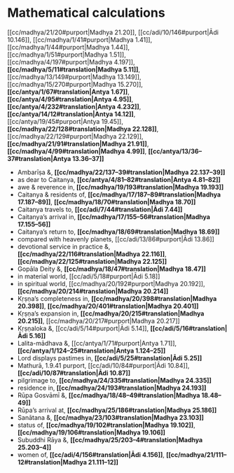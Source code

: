 # Mathematical calculations

[[cc/madhya/21/20#purport|Madhya 21.20]], [[cc/adi/10/146#purport|Ādi 10.146]], [[cc/madhya/1/41#purport|Madhya 1.41]], [[cc/madhya/1/44#purport|Madhya 1.44]], [[cc/madhya/1/51#purport|Madhya 1.51]], [[cc/madhya/4/197#purport|Madhya 4.197]], **[[cc/madhya/5/11#translation|Madhya 5.11]]**, [[cc/madhya/13/149#purport|Madhya 13.149]], [[cc/madhya/15/270#purport|Madhya 15.270]], **[[cc/antya/1/67#translation|Antya 1.67]]**, **[[cc/antya/4/95#translation|Antya 4.95]]**, **[[cc/antya/4/232#translation|Antya 4.232]]**, **[[cc/antya/14/12#translation|Antya 14.12]]**, [[cc/antya/19/45#purport|Antya 19.45]], **[[cc/madhya/22/128#translation|Madhya 22.128]]**, [[cc/madhya/22/129#purport|Madhya 22.129]], **[[cc/madhya/21/91#translation|Madhya 21.91]]**, **[[cc/madhya/4/99#translation|Madhya 4.99]]**, **[[cc/antya/13/36–37#translation|Antya 13.36–37]]**

* Ambarīṣa &, **[[cc/madhya/22/137–39#translation|Madhya 22.137–39]]**
* as dear to Caitanya, **[[cc/antya/4/81–82#translation|Antya 4.81–82]]**
* awe & reverence in, **[[cc/madhya/19/193#translation|Madhya 19.193]]**
* Caitanya & residents of, **[[cc/madhya/17/187–89#translation|Madhya 17.187–89]]**, **[[cc/madhya/18/70#translation|Madhya 18.70]]**
* Caitanya travels to, **[[cc/adi/7/44#translation|Ādi 7.44]]**
* Caitanya’s arrival in, **[[cc/madhya/17/155–56#translation|Madhya 17.155–56]]**
* Caitanya’s return to, **[[cc/madhya/18/69#translation|Madhya 18.69]]**
* compared with heavenly planets, [[cc/adi/13/86#purport|Ādi 13.86]]
* devotional service in practice &, **[[cc/madhya/22/116#translation|Madhya 22.116]]**, **[[cc/madhya/22/125#translation|Madhya 22.125]]**
* Gopāla Deity &, **[[cc/madhya/18/47#translation|Madhya 18.47]]**
* in material world, [[cc/adi/5/18#purport|Ādi 5.18]]
* in spiritual world, [[cc/madhya/20/192#purport|Madhya 20.192]], **[[cc/madhya/20/214#translation|Madhya 20.214]]**
* Kṛṣṇa’s completeness in, **[[cc/madhya/20/398#translation|Madhya 20.398]]**, **[[cc/madhya/20/401#translation|Madhya 20.401]]**
* Kṛṣṇa’s expansion in, **[[cc/madhya/20/215#translation|Madhya 20.215]]**, [[cc/madhya/20/217#purport|Madhya 20.217]]
* Kṛṣṇaloka &, [[cc/adi/5/14#purport|Ādi 5.14]], **[[cc/adi/5/16#translation|Ādi 5.16]]**
* Lalita-mādhava &, [[cc/antya/1/71#purport|Antya 1.71]], **[[cc/antya/1/124–25#translation|Antya 1.124–25]]**
* Lord displays pastimes in, **[[cc/adi/5/25#translation|Ādi 5.25]]**
* Mathurā, 1.9.41 purport, [[cc/adi/10/84#purport|Ādi 10.84]], **[[cc/adi/10/87#translation|Ādi 10.87]]**
* pilgrimage to, **[[cc/madhya/24/335#translation|Madhya 24.335]]**
* residence in, **[[cc/madhya/24/193#translation|Madhya 24.193]]**
* Rūpa Gosvāmī &, **[[cc/madhya/18/48–49#translation|Madhya 18.48–49]]**
* Rūpa’s arrival at, **[[cc/madhya/25/186#translation|Madhya 25.186]]**
* Sanātana &, **[[cc/madhya/23/103#translation|Madhya 23.103]]**
* status of, **[[cc/madhya/19/102#translation|Madhya 19.102]]**, **[[cc/madhya/19/106#translation|Madhya 19.106]]**
* Subuddhi Rāya &, **[[cc/madhya/25/203–4#translation|Madhya 25.203–4]]**
* women of, **[[cc/adi/4/156#translation|Ādi 4.156]]**, **[[cc/madhya/21/111–12#translation|Madhya 21.111–12]]**
